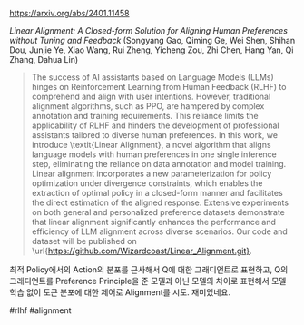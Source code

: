 https://arxiv.org/abs/2401.11458

*Linear Alignment: A Closed-form Solution for Aligning Human Preferences without Tuning and Feedback* (Songyang Gao, Qiming Ge, Wei Shen, Shihan Dou, Junjie Ye, Xiao Wang, Rui Zheng, Yicheng Zou, Zhi Chen, Hang Yan, Qi Zhang, Dahua Lin)

> The success of AI assistants based on Language Models (LLMs) hinges on Reinforcement Learning from Human Feedback (RLHF) to comprehend and align with user intentions. However, traditional alignment algorithms, such as PPO, are hampered by complex annotation and training requirements. This reliance limits the applicability of RLHF and hinders the development of professional assistants tailored to diverse human preferences. In this work, we introduce \textit{Linear Alignment}, a novel algorithm that aligns language models with human preferences in one single inference step, eliminating the reliance on data annotation and model training. Linear alignment incorporates a new parameterization for policy optimization under divergence constraints, which enables the extraction of optimal policy in a closed-form manner and facilitates the direct estimation of the aligned response. Extensive experiments on both general and personalized preference datasets demonstrate that linear alignment significantly enhances the performance and efficiency of LLM alignment across diverse scenarios. Our code and dataset will be published on \url{https://github.com/Wizardcoast/Linear_Alignment.git}.

최적 Policy에서의 Action의 분포를 근사해서 Q에 대한 그래디언트로 표현하고, Q의 그래디언트를 Preference Principle을 준 모델과 아닌 모델의 차이로 표현해서 모델 학습 없이 토큰 분포에 대한 제어로 Alignment를 시도. 재미있네요.

#rlhf #alignment 